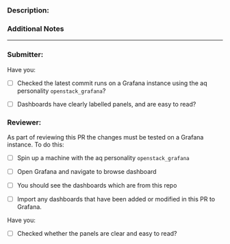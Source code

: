 ### Description:

<!--
This should be a brief description of the PR. Details should be contained in commit messages

The PR should be restricted to only two or three changes. For adding new dashboards this should be done over more than one PR due to the size of the JSON files for dashboards.

Examples of summary of changes:
- Which dashboards were updated
- If new dashboards were created, a summary of what the dashboards will show

-->

### Additional Notes

<!-- This section can be removed if not required 

-->

---

### Submitter:

Have you:

* [ ] Checked the latest commit runs on a Grafana instance using the aq personality `openstack_grafana`?
  
* [ ] Dashboards have clearly labelled panels, and are easy to read?


### Reviewer:

As part of reviewing this PR the changes must be tested on a Grafana instance. To do this:

* [ ] Spin up a machine with the aq personality `openstack_grafana`

* [ ] Open Grafana and navigate to browse dashboard

* [ ] You should see the dashboards which are from this repo

* [ ] Import any dashboards that have been added or modified in this PR to Grafana.
  
Have you:

* [ ] Checked whether the panels are clear and easy to read?

